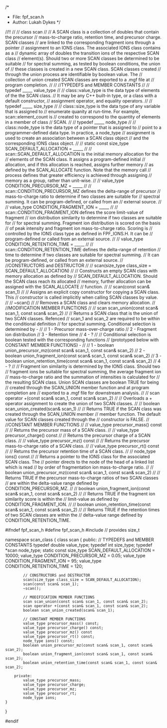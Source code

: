 /* 
 * File:   fpf_scan.h
 * Author: Lukah Dykes
 */


//!!
//
//	class scan
//
//		A SCAN class is a collection of doubles that contain the precursor 
//		mass-to-charge ratio, retention time, and precursor charge. SCAN classes 
//		are linked to the corresponding fragment ions through a pointer
//		assignment to an IONS class. The associated IONS class contains as a 
//		dynamic array of doubles the transition ions of the respective SCAN class 
//		element(s). Should two or more SCAN classes be determined to be suitable
//		for spectral summing, as tested by boolean conditions, the union of 
//		these classes is created in a new SCAN class. SCAN classes created 
//		through the union process are identifiable by boolean value. The 
//		collection of union created SCAN classes are exported to a .mgf file at 
//		program completion.
//
//
//TYPEDEFS and MEMBER CONSTANTS
//
//	typedef _____ value_type
//
//		class::value_type is the data type of elements of the the SCAN class.
//		It may be any C++ built-in type, or a class with a default constructor,
//		assignment operator, and equality operators.
//
//	typedef _____ size_type
//
//		class::size_type is the data type of any variable that is assigned to
//		enumerate quanity at run-time. For example, scan::element_count is
//		created to correspond to the quantity of elements in a member of class 
//		SCAN.
//
//	typedef _____ node_type
//
//		class::node_type is the data type of a pointer that is assigned to
//		point to a programmer-defined data type. In practice, a node_type
//		assignment is used to create an association between a SCAN class object
//		and the corresponding IONS class object.
//
//	static const size_type SCAN_DEFAULT_ALLOCATION = _____
//
//		scan::SCAN_DEFAULT_ALLOCATION is the initial memory allocation for the
//		elements of the SCAN class. It assigns a program-defined initial
//		allocation, and if this allocation is reached, assigns further memory
//		as defined by the SCAN_ALLOCATE function. Note that the memory call
//		process defines that greater efficiency is achieved through assigning
//		memory as a group, rather than unit-wise.
//
//	value_type CONDITION_PRECURSOR_MZ = _____
//
//		scan::CONDITION_PRECURSOR_MZ defines the delta-range of precursor
//		mass-to-charge ratio to determine if two classes are suitable for
//		spectral summing. It can be program-defined, or called from an
//		external source.
//
//	value_type CONDITION_FRAGMENT_ION = _____
//
//		scan::CONDITION_FRAGMENT_ION defines the score limit-value of fragment
//		ion distribution similarity to determine if two classes are suitable for
//		for spectral summing. Fragment ion distribution is scored on the basis
//		of peak intensity and fragment ion mass-to-charge ratio. Scoring is 
//		controlled by the IONS class type as defined in FPF_IONS.H. It can be 
//		program-defined or called from an external source.
//
//	value_type CONDITION_RETENTION_TIME = _____
//
//		scan::CONDITION_RETENTION_TIME defines the delta-range of retention
//		time to determine if two classes are suitable for spectral summing. 
//		It can be program-defined, or called from an external source.
//
//CONSTRUCTORS and DESTRUCTOR
//
//	scan(size_type class_size = SCAN_DEFAULT_ALLOCATION)
//
//		Constructs an empty SCAN class with memory allocation as defined by 
//		SCAN_DEFAULT_ALLOCATION. Should the SCAN class reach its allocated
// 		memory, further allocation can be assigned with the SCAN_ALLOCATE
//		function.
//
//	scan(const scan& scan_1)
//
//		Assigns an explicit copy constructor for copying a SCAN class. This
//		constructor is called implicitly when calling SCAN classes by value.
//
//	~scan()
//
//		Removes a SCAN class and clears memory allocation.
//
//MODIFICATION MEMBER FUNCTIONS
//
//	scan scan_union(const scan& scan_1, const scan& scan_2)
//
//		Returns a SCAN class that is the union of two SCAN classes. Refenced 
//		scan_1 and scan_2 are required to be within the conditional definition
// 		for spectral summing. Conditional selection is determined by -
//
//			1 - Precursor mass-over-charge ratio
//			2 - Fragment ion distribution
//			3 - Retention time
//			4 - ?
//
//		Conditional selection is boolean tested with the corresponding functions
//		(prototyped below with CONSTANT MEMBER FUNCTIONS) -
//
//			1 - boolean union_precursor_mz(const scan& scan_1, const scan& scan_2)
//			2 - boolean union_fragment_ion(const scan& scan_1, const scan& scan_2)
//			3 - boolean union_retention_time(const scan& scan_1, const scan& scan_2)
//			4 - ?
//
//		Fragment ion similarity is determined by the IONS class. Should two
//		fragment ions be suitable for spectral summing, the average fragment ion
//		mass-to-charge ratio and the summation of intensities is calculated for
//		the resulting SCAN class. Union SCAN classes are boolean TRUE for being
//		created through the SCAN_UNION member function and at program completion are
//		exported to a .mgf file for downstream analysis.
//
//	scan operator +(const scan& scan_1, const scan& scan_2)
//
//		Overloads a + operator assignment to create the union of two SCAN classes.
//
//	boolean scan_union_created(scan& scan_1)
//
//		Returns TRUE if the SCAN class was created through the SCAN_UNION member
//		member function. The default value for SCAN classes created through the
//		constructor is FALSE.
//
//CONSTANT MEMBER FUNCTIONS
//
//	value_type precursor_mass() const
//
//		Returns the precursor mass of a SCAN class.
//
//	value_type precursor_charge() const
//
//		Returns the precursor charge of a SCAN class.
//
//	value_type precursor_mz() const
//
//		Returns the precursor mass-to-charge ratio of a SCAN class.
//
//	value_type precursor_rt() const
//
//		Returns the precursor retention time of a SCAN class.
//
//	node_type ions() const
//
//		Returns a pointer to the IONS class for the associated SCAN class. The 
//		pointer	directs to the node of the head of a linked list which is read 
//		by order of fragmentation ion mass-to-charge ratio.
//
//	boolean union_precursor_mz(const scan& scan_1, const scan& scan_2)
//
//		Returns TRUE if the precursor mass-to-charge ratios of two SCAN classes 
//		are within the delta-value range defined by CONDITION_PRECURSOR_MZ.
//
//	boolean union_fragment_ion(const scan& scan_1, const scan& scan_2)
//
//		Returns TRUE if the fragment ion similarity score is within the
//		limit-value as defined by CONDITION_FRAGMENT_ION.
//
//	boolean union_retention_time(const scan& scan_1, const scan& scan_2)
//
//		Returns TRUE if the retention times of two SCAN classes are within the 
//		delta-value range defined by CONDITION_RETENTION_TIME.

    

#ifndef fpf_scan_h
#define	fpf_scan_h
#include <cstdlib> // provides size_t

namespace scan_class {
	class scan {
		public:
			// TYPEDEFS and MEMBER CONSTANTS
			typedef double value_type;
			typedef int size_type;
			typedef *scan node_type;
			static const size_type SCAN_DEFAULT_ALLOCATION = 10000;
			value_type CONDITION_PRECURSOR_MZ = 0.05;
			value_type CONDITION_FRAGMENT_ION = 95;
			value_type CONDITION_RETENTION_TIME = 120;
			
			// CONSTRUCTORS and DESTRUCTOR
			scan(size_type class_size = SCAN_DEFAULT_ALLOCATION);
			scan(const scan& scan_1);
			~scan();
			
			// MODIFICATION MEMBER FUNCTIONS
			scan scan_union(const scan& scan_1, const scan& scan_2);			
			scan operator +(const scan& scan_1, const scan& scan_2);
			boolean scan_union_created(scan& scan_1);
			
			// CONSTANT MEMBER FUNCTIONS
			value_type precursor_mass() const;
			value_type precursor_charge() const;
			value_type precursor_mz() const
			value_type precursor_rt() const;
			node_type ions() const;
			boolean union_precursor_mz(const scan& scan_1, const scan& scan_2);
			boolean union_fragment_ion(const scan& scan_1, const scan& scan_2);
			boolean union_retention_time(const scan& scan_1, const scan& scan_2);
			
		private:
			value_type precursor_mass;
			value_type precursor_charge;
			value_type precursor_mz;
			value_type precursor_rt;
			node_type ions;
	}
}

#endif

